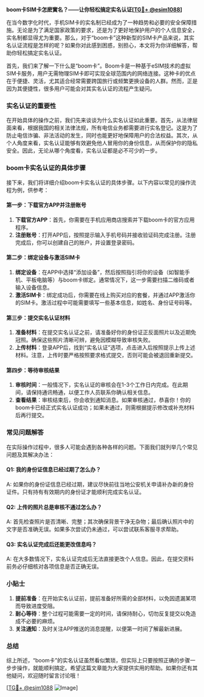 **boom卡SIM卡怎麽實名？——让你轻松搞定实名认证[[TG💪+ @esim1088](https://t.me/s/esim1088)]**

在当今数字化时代，手机SIM卡的实名制已经成为了一种趋势和必要的安全保障措施。无论是为了满足国家政策的要求，还是为了更好地保护用户的个人信息安全，实名制都显得尤为重要。那么，对于“boom卡”这种新型的SIM卡产品来说，其实名认证流程是怎样的呢？如果你对此感到困惑，别担心，本文将为你详细解答，帮助你轻松搞定实名认证。

首先，我们来了解一下什么是“boom卡”。Boom卡是一种基于eSIM技术的虚拟SIM卡服务，用户无需物理SIM卡即可实现全球范围内的网络连接。这种卡的优点在于便捷、灵活，尤其适合经常需要跨国旅行或频繁更换设备的人群。然而，正是因为其便捷性，很多用户可能会对其实名认证的流程产生疑问。

### 实名认证的重要性

在开始具体的操作之前，我们先来谈谈为什么实名认证如此重要。首先，从法律层面来看，根据我国的相关法律法规，所有电信业务都需要进行实名登记。这是为了防止电信诈骗、非法活动的发生，同时也能更好地保障用户的合法权益。其次，从个人角度来看，实名认证能够有效避免他人冒用你的身份信息，从而保护你的隐私安全。因此，无论从哪个角度看，实名认证都是必不可少的一步。

### boom卡实名认证的具体步骤

接下来，我们将详细介绍boom卡实名认证的具体步骤。以下内容以常见的操作流程为例，供参考：

#### 第一步：下载官方APP并注册账号

1. **下载官方APP**：首先，你需要在手机应用商店搜索并下载boom卡的官方应用程序。
2. **注册账号**：打开APP后，按照提示输入手机号码并接收验证码完成注册。注册完成后，你可以创建自己的账户，并设置登录密码。

#### 第二步：绑定设备与激活SIM卡

1. **绑定设备**：在APP中选择“添加设备”，然后按照指引将你的设备（如智能手机、平板电脑等）与boom卡绑定。通常情况下，这一步需要扫描二维码或者输入设备信息。
2. **激活SIM卡**：绑定成功后，你需要在线上购买对应的套餐，并通过APP激活你的SIM卡。激活过程中可能需要填写一些基本信息，如姓名、身份证号码等。

#### 第三步：提交实名认证材料

1. **准备材料**：在提交实名认证之前，请准备好你的身份证正反面照片以及近期免冠照。确保这些照片清晰可辨，避免因模糊导致审核失败。
2. **上传材料**：登录APP后，找到“实名认证”选项，点击进入后按照提示上传上述材料。注意，上传时要严格按照要求格式提交，否则可能会被退回重新提交。

#### 第四步：等待审核结果

1. **审核时间**：一般情况下，实名认证的审核会在1-3个工作日内完成。在此期间，请保持通讯畅通，以便工作人员联系你确认相关信息。
2. **查看结果**：审核结束后，你会收到通知消息。如果审核通过，恭喜你！你的boom卡已经正式实名认证成功；如果未通过，则需根据提示修改或补充材料后再行提交。

### 常见问题解答

在实际操作过程中，很多人可能会遇到各种各样的问题。下面我们就列举几个常见问题及其解决办法：

#### Q1: 我的身份证信息已经过期了怎么办？

A: 如果你的身份证信息已经过期，建议尽快前往当地公安机关申请补办新的身份证件。只有持有有效期内的身份证才能顺利完成实名认证。

#### Q2: 上传的照片总是审核不通过怎么办？

A: 首先检查照片是否清晰、完整；其次确保背景干净无杂物；最后确认照片中的文字是否准确无误。如果多次尝试仍未通过，可以尝试联系客服寻求帮助。

#### Q3: 实名认证完成后还能更改信息吗？

A: 在大多数情况下，实名认证完成后无法直接更改个人信息。因此，在提交资料前务必仔细核对各项信息是否正确无误。

### 小贴士

1. **提前准备**：在开始实名认证前，提前准备好所需的全部材料，以免因遗漏某项而导致进度受阻。
2. **耐心等待**：整个过程可能需要一定的时间，请保持耐心，切勿反复提交以免造成不必要的麻烦。
3. **关注通知**：及时关注APP推送的消息提醒，以便第一时间了解最新进展。

### 总结

综上所述，“boom卡”的实名认证虽然看似繁琐，但实际上只要按照正确的步骤一步步操作，就能顺利搞定。希望这篇文章能为大家提供实用的帮助。如果你还有其他疑问，欢迎随时留言讨论哦！

[[TG💪+ @esim1088](https://t.me/s/esim1088) ![Image](https://i.postimg.cc/4NQfJmqS/Snipaste-2025-05-13-00-14-12.png)]